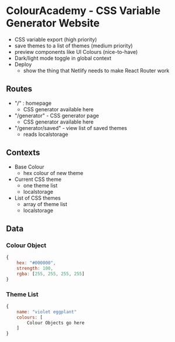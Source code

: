 # ColourAcademy - CSS Variable Generator Website 

- CSS variable export (high priority)
- save themes to a list of themes (medium priority)
- preview components like UI Colours (nice-to-have)
- Dark/light mode toggle in global context 
- Deploy
	- show the thing that Netlify needs to make React Router work 


## Routes 

- "/" : homepage
	- CSS generator available here 
- "/generator" - CSS generator page 
	- CSS generator available here 
- "/generator/saved" - view list of saved themes 
	- reads localstorage 


## Contexts 

- Base Colour 
	- hex colour of new theme 
- Current CSS theme
	- one theme list 
	- localstorage 
- List of CSS themes
	- array of theme list
	- localstorage 




## Data 

### Colour Object 

```js
{
	hex: "#000000",
	strength: 100,
	rgba: [255, 255, 255, 255]
}
```

### Theme List 

```js
{
	name: "violet eggplant"
	colours: [
		Colour Objects go here 
	]
}
```
